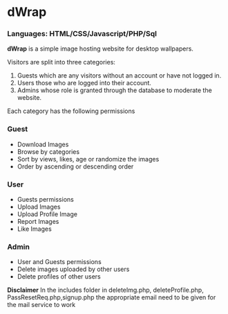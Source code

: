 # **dWrap**

### Languages: HTML/CSS/Javascript/PHP/Sql

**dWrap** is a simple image hosting website for desktop wallpapers. 

Visitors are split into three categories: 
1) Guests which are any visitors without an account or have not logged in. 
2) Users those who are logged into their account.  
3) Admins whose role is granted through the database to moderate the website.<br/>

Each category has the following permissions

### Guest
- Download Images
- Browse by categories
- Sort by views, likes, age or randomize the images
- Order by ascending or descending order

### User
- Guests permissions
- Upload Images
- Upload Profile Image
- Report Images
- Like Images

### Admin
- User and Guests permissions
- Delete images uploaded by other users
- Delete profiles of other users

**Disclaimer**
In the includes folder in deleteImg.php, deleteProfile.php, PassResetReq.php,signup.php the appropriate email need to be given for the mail service to work



